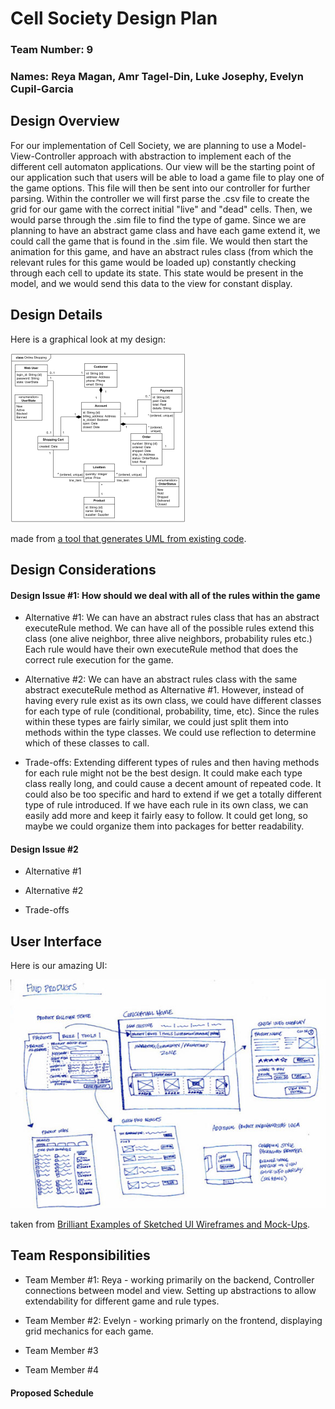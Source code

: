 # Cell Society Design Plan
### Team Number: 9
### Names: Reya Magan, Amr Tagel-Din, Luke Josephy, Evelyn Cupil-Garcia


## Design Overview
For our implementation of Cell Society, we are planning
to use a Model-View-Controller approach with abstraction 
to implement each of the different cell automaton applications.
Our view will be the starting point of our application such that
users will be able to load a game file to play one of the game options.
This file will then be sent into our controller for further parsing.
Within the controller we will first parse the .csv file to create
the grid for our game with the correct initial "live" and "dead" cells.
Then, we would parse through the .sim file to find the type of game. Since we
are planning to have an abstract game class and have each game extend it, we could call the
game that is found in the .sim file. We would then start the animation for this game,
and have an abstract rules class (from which the relevant rules for this game would be loaded up)
constantly checking through each cell to update its state. This state would be present in the model,
and we would send this data to the view for constant display.


## Design Details

Here is a graphical look at my design:

![This is cool, too bad you can't see it](images/online-shopping-uml-example.png "An initial UI")

made from [a tool that generates UML from existing code](http://staruml.io/).


## Design Considerations

#### Design Issue #1: How should we deal with all of the rules within the game

 * Alternative #1: We can have an abstract rules class that has an abstract executeRule method.
We can have all of the possible rules extend this class (one alive neighbor, three alive neighbors, probability rules etc.) Each rule would have their own executeRule method that does the correct
rule execution for the game.


 * Alternative #2: We can have an abstract rules class with the same abstract executeRule method as Alternative #1. However, instead of having every rule exist as its own class, we could have different classes
for each type of rule (conditional, probability, time, etc). Since the rules within these types are fairly similar, we could just split them into methods within the type classes. We could use reflection to determine which of these classes to call.


 * Trade-offs: Extending different types of rules and then having methods for each rule might not be the best design. It could make each type class really long, and could cause a decent amount of repeated code. It could also be too specific and hard to extend if we get a totally different type of rule introduced.  If we have each rule in its own class, we can easily add more and keep it fairly easy to follow. It could get long, so maybe we could organize them into packages for better readability. 


#### Design Issue #2

 * Alternative #1

 * Alternative #2

 * Trade-offs



## User Interface

Here is our amazing UI:

![This is cool, too bad you can't see it](images/29-sketched-ui-wireframe.jpg "An alternate design")

taken from [Brilliant Examples of Sketched UI Wireframes and Mock-Ups](https://onextrapixel.com/40-brilliant-examples-of-sketched-ui-wireframes-and-mock-ups/).


## Team Responsibilities

 * Team Member #1: Reya - working primarily on the backend, Controller connections between model and view. Setting up abstractions to allow extendability for different game and rule types.

 * Team Member #2: Evelyn - working primarly on the frontend, displaying grid mechanics for each game.

 * Team Member #3

 * Team Member #4


#### Proposed Schedule
